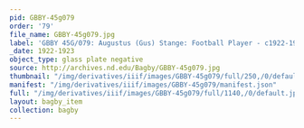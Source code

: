 ```yaml
---
pid: GBBY-45g079
order: '79'
file_name: GBBY-45g079.jpg
label: 'GBBY 45G/079: Augustus (Gus) Stange: Football Player - c1922-1923'
_date: 1922-1923
object_type: glass plate negative
source: http://archives.nd.edu/Bagby/GBBY-45g079.jpg
thumbnail: "/img/derivatives/iiif/images/GBBY-45g079/full/250,/0/default.jpg"
manifest: "/img/derivatives/iiif/images/GBBY-45g079/manifest.json"
full: "/img/derivatives/iiif/images/GBBY-45g079/full/1140,/0/default.jpg"
layout: bagby_item
collection: bagby
---
```

